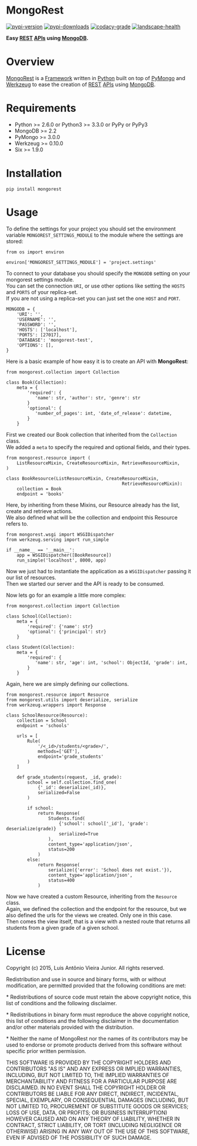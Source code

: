 # MongoRest

[![pypi-version]][pypi] [![pypi-downloads]][pypi] [![codacy-grade]][codacy] [![landscape-health]][landscape]

**Easy [REST][rest] [APIs][api] using [MongoDB][mongodb].**


# Overview

[MongoRest][mongorest] is a [Framework][framework] written in [Python][python] built on top of [PyMongo][pymongo] and [Werkzeug][werkzeug] to ease the creation of [REST][rest] [APIs][api] using [MongoDB][mongodb].


# Requirements

* Python >= 2.6.0 or Python3 >= 3.3.0 or PyPy or PyPy3
* MongoDB >= 2.2
* PyMongo >= 3.0.0
* Werkzeug >= 0.10.0
* Six >= 1.9.0


# Installation

    pip install mongorest
    
    
# Usage

To define the settings for your project you should set the environment variable `MONGOREST_SETTINGS_MODULE` to the module where the settings are stored:


    from os import environ
    
    environ['MONGOREST_SETTINGS_MODULE'] = 'project.settings'
    
    
To connect to your database you should specify the `MONGODB` setting on your mongorest settings module. <br />
You can set the connection `URI`, or use other options like setting the `HOSTS` and `PORTS` of your replica-set. <br />
If you are not using a replica-set you can just set the one `HOST` and `PORT`. <br />

    MONGODB = {
        'URI': '',
        'USERNAME': '',
        'PASSWORD': '',
        'HOSTS': ['localhost'],
        'PORTS': [27017],
        'DATABASE': 'mongorest-test',
        'OPTIONS': [],
    }


Here is a basic example of how easy it is to create an API with **MongoRest**:


    from mongorest.collection import Collection

    class Book(Collection):
        meta = {
            'required': {
               'name': str, 'author': str, 'genre': str
            }
            'optional': {
               'number_of_pages': int, 'date_of_release': datetime,
            }
        }

First we created our Book collection that inherited from the `Collection` class. <br />
We added a `meta` to specify the required and optional fields, and their types. <br />


    from mongorest.resource import (
        ListResourceMixin, CreateResourceMixin, RetrieveResourceMixin,
    )

    class BookResource(ListResourceMixin, CreateResourceMixin, 
                                                RetrieveResourceMixin):
        collection = Book
        endpoint = 'books'
        
Here, by inheriting from these Mixins, our Resource already has the list, create and retrieve actions. <br />
We also defined what will be the collection and endpoint this Resource refers to. <br />

        
    from mongorest.wsgi import WSGIDispatcher
    from werkzeug.serving import run_simple

    if __name__ == '__main__':
        app = WSGIDispatcher([BookResource])
        run_simple('localhost', 8000, app)
    
Now we just had to instantiate the application as a `WSGIDispatcher` passing it our list of resources. <br />
Then we started our server and the API is ready to be consumed. <br />


Now lets go for an example a little more complex:

    from mongorest.collection import Collection
    
    class School(Collection):
        meta = {
            'required': {'name': str}
            'optional': {'principal': str}
        }
        
    class Student(Collection):
        meta = {
            'required': {
               'name': str, 'age': int, 'school': ObjectId, 'grade': int,
            }
        }
        
Again, here we are simply defining our collections. <br />


    from mongorest.resource import Resource
    from mongorest.utils import deserialize, serialize
    from werkzeug.wrappers import Response
    
    class SchoolResource(Resource):
        collection = School
        endpoint = 'schools'
        
        urls = [
            Rule(
                '/<_id>/students/<grade>/',
                methods=['GET'],
                endpoint='grade_students'
            )
        ]
        
        def grade_students(request, _id, grade):
            school = self.collection.find_one(
                {'_id': deserialize(_id)},
                serialized=False
            )
            
            if school:
                return Response(
                    Students.find(
                        {'school': school['_id'], 'grade': deserialize(grade)}
                        serialized=True
                    ),
                    content_type='application/json',
                    status=200
                )
            else:
                return Response(
                    serialize({'error': 'School does not exist.'}),
                    content_type='application/json',
                    status=400
                )
                
Now we have created a custom Resource, inheriting from the `Resource` class. <br />
Again, we defined the collection and the endpoint for the resource, but we also defined the urls for the views we created. Only one in this case. <br />
Then comes the view itself, that is a view with a nested route that returns all students from a given grade of a given school. <br />

    
# License

Copyright (c) 2015, Luis Antônio Vieira Junior.
All rights reserved.

Redistribution and use in source and binary forms, with or without
modification, are permitted provided that the following conditions are met:

\*  Redistributions of source code must retain the above copyright notice, this
    list of conditions and the following disclaimer.

\*  Redistributions in binary form must reproduce the above copyright notice,
    this list of conditions and the following disclaimer in the documentation
    and/or other materials provided with the distribution.

\*  Neither the name of MongoRest nor the names of its
    contributors may be used to endorse or promote products derived from
    this software without specific prior written permission.

THIS SOFTWARE IS PROVIDED BY THE COPYRIGHT HOLDERS AND CONTRIBUTORS "AS IS"
AND ANY EXPRESS OR IMPLIED WARRANTIES, INCLUDING, BUT NOT LIMITED TO, THE
IMPLIED WARRANTIES OF MERCHANTABILITY AND FITNESS FOR A PARTICULAR PURPOSE ARE
DISCLAIMED. IN NO EVENT SHALL THE COPYRIGHT HOLDER OR CONTRIBUTORS BE LIABLE
FOR ANY DIRECT, INDIRECT, INCIDENTAL, SPECIAL, EXEMPLARY, OR CONSEQUENTIAL
DAMAGES (INCLUDING, BUT NOT LIMITED TO, PROCUREMENT OF SUBSTITUTE GOODS OR
SERVICES; LOSS OF USE, DATA, OR PROFITS; OR BUSINESS INTERRUPTION) HOWEVER
CAUSED AND ON ANY THEORY OF LIABILITY, WHETHER IN CONTRACT, STRICT LIABILITY,
OR TORT (INCLUDING NEGLIGENCE OR OTHERWISE) ARISING IN ANY WAY OUT OF THE USE
OF THIS SOFTWARE, EVEN IF ADVISED OF THE POSSIBILITY OF SUCH DAMAGE.

[pypi-version]: https://img.shields.io/pypi/v/MongoRest.svg
[pypi-downloads]: https://img.shields.io/pypi/dm/MongoRest.svg
[pypi]: https://pypi.python.org/pypi/mongorest

[codacy-grade]: https://www.codacy.com/project/badge/de84ced5bfa241b3a1a64f73146a03e3
[codacy]: https://www.codacy.com/app/lvieira/mongorest

[landscape-health]: https://landscape.io/github/lvieirajr/mongorest/master/landscape.svg?style=plastic
[landscape]: https://landscape.io/github/lvieirajr/mongorest/master

[rest]: https://en.wikipedia.org/wiki/Rest
[api]: https://en.wikipedia.org/wiki/Application_programming_interface
[mongodb]: https://www.mongodb.org/

[mongorest]: https://github.com/lvieirajr/mongorest/
[framework]: https://en.wikipedia.org/wiki/Software_framework
[python]: https://www.python.org/
[pymongo]: https://github.com/mongodb/mongo-python-driver/ 
[werkzeug]: http://werkzeug.pocoo.org/
